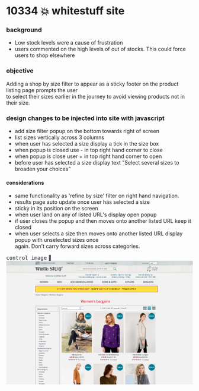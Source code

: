 # 10334 :boom: whitestuff site

### background
- Low stock levels were a cause of frustration     
- users commented on the high levels of out of stocks. This could force users to shop elsewhere     

### objective
Adding a shop by size filter to appear as a sticky footer on the product listing page prompts the user    
to select their sizes earlier in the journey to avoid viewing products not in their size.    

### design changes to be injected into site with javascript
- add size filter popup on the bottom towards right of screen
- list sizes vertically across 3 columns
- when user has selected a size display a tick in the size box
- when popup is closed use - in top right hand corner to close
- when popup is close user + in top right hand corner to open
- before user has selected a size display text "Select several sizes to broaden your choices"
#### considerations
- same functionality as 'refine by size' filter on right hand navigation.
- results page auto update once user has selected a size
- sticky in its position on the screen
- when user land on any of listed URL's display open popup
- if user closes the popup and then moves onto another listed URL keep it closed
- when user selects a size then moves onto another listed URL display popup with unselected sizes once    
  again. Don't carry forward sizes across categories.
 
 
 <kbd>control image</kbd> :rocket:       
 ![](/images/whiteStuff.png)
